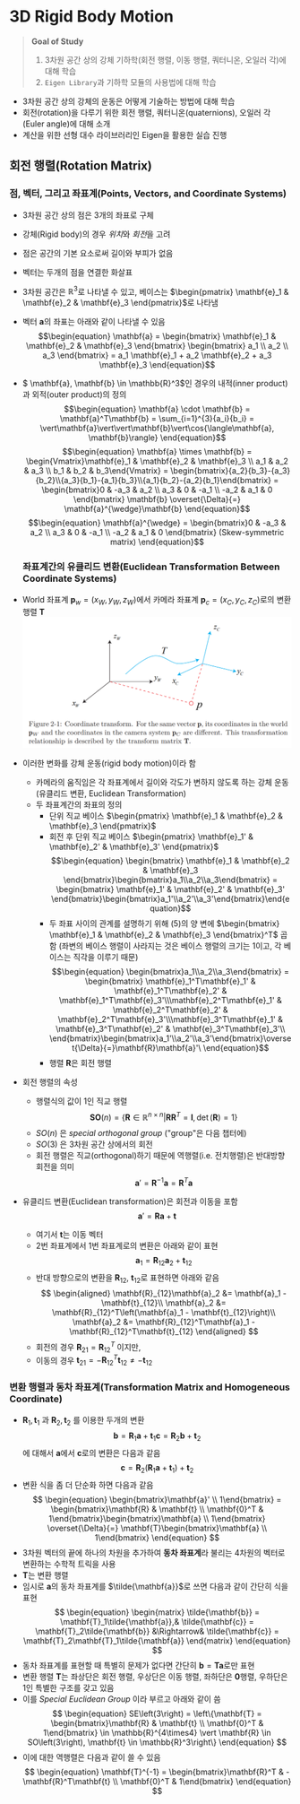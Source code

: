 # 3D Rigid Body Motion
> **Goal of Study**
> 1. 3차원 공간 상의 강체 기하학(회전 행렬, 이동 행렬, 쿼터니온, 오일러 각)에 대해 학습
> 2. `Eigen Library`과 기하학 모듈의 사용법에 대해 학습

* 3차원 공간 상의 강체의 운동은 어떻게 기술하는 방법에 대해 학습
* 회전(rotation)을 다루기 위한 회전 행렬, 쿼터니온(quaternions), 오일러 각(Euler angle)에 대해 소개
* 계산을 위한 선형 대수 라이브러리인 Eigen을 활용한 실습 진행

## 회전 행렬(Rotation Matrix)
### 점, 벡터, 그리고 좌표계(Points, Vectors, and Coordinate Systems)
* 3차원 공간 상의 점은 3개의 좌표로 구체
* 강체(Rigid body)의 경우 *위치*와 *회전*을 고려
* 점은 공간의 기본 요소로써 길이와 부피가 없음
* 벡터는 두개의 점을 연결한 화살표
* 3차원 공간은 $\mathbb{R}^3$로 나타낼 수 있고, 베이스는 $\begin{pmatrix} \mathbf{e}_1 & \mathbf{e}_2 & \mathbf{e}_3 \end{pmatrix}$로 나타냄
* 벡터 $\mathbf{a}$의 좌표는 아래와 같이 나타낼 수 있음
  $$\begin{equation}
  \mathbf{a} = \begin{bmatrix} \mathbf{e}_1 & \mathbf{e}_2 & \mathbf{e}_3 \end{bmatrix} \begin{bmatrix} a_1 \\ a_2 \\ a_3 \end{bmatrix} = a_1 \mathbf{e}_1 + a_2 \mathbf{e}_2 + a_3 \mathbf{e}_3 
  \end{equation}$$
* $ \mathbf{a}, \mathbf{b} \in \mathbb{R}^3$인 경우의 내적(inner product)과 외적(outer product)의 정의
  $$\begin{equation}
  \mathbf{a} \cdot \mathbf{b} = \mathbf{a}^T\mathbf{b} = \sum_{i=1}^{3}{a_i}{b_i} = \vert\mathbf{a}\vert\vert\mathbf{b}\vert\cos{\langle\mathbf{a}, \mathbf{b}\rangle}
  \end{equation}$$
  $$\begin{equation}
  \mathbf{a} \times \mathbf{b} = \begin{Vmatrix}\mathbf{e}_1 & \mathbf{e}_2 & \mathbf{e}_3 \\ a_1 & a_2 & a_3 \\ b_1 & b_2 & b_3\end{Vmatrix} = \begin{bmatrix}{a_2}{b_3}-{a_3}{b_2}\\{a_3}{b_1}-{a_1}{b_3}\\{a_1}{b_2}-{a_2}{b_1}\end{bmatrix} = \begin{bmatrix}0 & -a_3 & a_2 \\ a_3 & 0 & -a_1 \\ -a_2 & a_1 & 0 \end{bmatrix} \mathbf{b} \overset{\Delta}{=} \mathbf{a}^{\wedge}\mathbf{b}
  \end{equation}$$
  $$\begin{equation}
  \mathbf{a}^{\wedge} = \begin{bmatrix}0 & -a_3 & a_2 \\ a_3 & 0 & -a_1 \\ -a_2 & a_1 & 0 \end{bmatrix} (Skew-symmetric matrix)
  \end{equation}$$
  
  ### 좌표계간의 유클리드 변환(Euclidean Transformation Between Coordinate Systems)
* World 좌표계 $\mathbf{p}_w = \left(x_W, y_W, z_W\right)$에서 카메라 좌표계 $\mathbf{p}_c = \left(x_C, y_C, z_C\right)$로의 변환 행렬 $\mathbf{T}$
  ![Figure 2-1](./resource/3d-rigid-body-motion-fig-2-1.jpg)
* 이러한 변화를 강체 운동(rigid body motion)이라 함
  * 카메라의 움직임은 각 좌표계에서 길이와 각도가 변하지 않도록 하는 강체 운동 (유클리드 변환, Euclidean Transformation)
  * 두 좌표계간의 좌표의 정의
    * 단위 직교 베이스 $\begin{pmatrix} \mathbf{e}_1 & \mathbf{e}_2 & \mathbf{e}_3 \end{pmatrix}$
    * 회전 후 단위 직교 베이스 $\begin{pmatrix} \mathbf{e}_1' & \mathbf{e}_2' & \mathbf{e}_3' \end{pmatrix}$
    $$\begin{equation} \begin{bmatrix} \mathbf{e}_1 & \mathbf{e}_2 & \mathbf{e}_3 \end{bmatrix}\begin{bmatrix}a_1\\a_2\\a_3\end{bmatrix} = \begin{bmatrix} \mathbf{e}_1' & \mathbf{e}_2' & \mathbf{e}_3' \end{bmatrix}\begin{bmatrix}a_1'\\a_2'\\a_3'\end{bmatrix}\end{equation}$$
    * 두 좌표 사이의 관계를 설명하기 위해 (5)의 양 변에 $\begin{bmatrix} \mathbf{e}_1 & \mathbf{e}_2 & \mathbf{e}_3 \end{bmatrix}^T$ 곱함 (좌변의 베이스 행렬이 사라지는 것은 베이스 행렬의 크기는 1이고, 각 베이스는 직각을 이루기 때문)
        $$\begin{equation}
        \begin{bmatrix}a_1\\a_2\\a_3\end{bmatrix} = \begin{bmatrix} \mathbf{e}_1^T\mathbf{e}_1' & \mathbf{e}_1^T\mathbf{e}_2' & \mathbf{e}_1^T\mathbf{e}_3'\\\mathbf{e}_2^T\mathbf{e}_1' & \mathbf{e}_2^T\mathbf{e}_2' & \mathbf{e}_2^T\mathbf{e}_3'\\\mathbf{e}_3^T\mathbf{e}_1' & \mathbf{e}_3^T\mathbf{e}_2' & \mathbf{e}_3^T\mathbf{e}_3'\\ \end{bmatrix}\begin{bmatrix}a_1'\\a_2'\\a_3'\end{bmatrix}\overset{\Delta}{=}\mathbf{R}\mathbf{a}'\
        \end{equation}$$
    * 행렬 $\mathbf{R}$은 회전 행렬
* 회전 행렬의 속성
    * 행렬식의 값이 1인 직교 행렬
        $$ 
        \begin{equation}
        \mathbf{SO}(n) = \left\{
            \mathbf{R} \in \mathbb{R}^{n\times n} \vert 
            \mathbf{R} \mathbf{R}^T = \mathbf{I}, 
            \det\left(\mathbf{R}\right) = 1
             \right\}
        \end{equation}
        $$
    * $SO\left(n\right)$ 은 *special orthogonal group* ("group"은 다음 챕터에)
    * $SO\left(3\right)$ 은 3차원 공간 상에서의 회전
    * 회전 행렬은 직교(orthogonal)하기 때문에 역행렬(i.e. 전치행렬)은 반대방향 회전을 의미
        $$
        \begin{equation}
        \mathbf{a}' = \mathbf{R}^{-1}\mathbf{a} = \mathbf{R}^T\mathbf{a}
        \end{equation}
        $$
* 유클리드 변환(Euclidean transformation)은 회전과 이동을 포함
  $$
  \begin{equation}
  \mathbf{a}' = \mathbf{R}\mathbf{a} + \mathbf{t}
  \end{equation}
  $$
    * 여기서 $\mathbf{t}$는 이동 벡터
    * 2번 좌표계에서 1번 좌표계로의 변환은 아래와 같이 표현
      $$
      \begin{equation}
      \mathbf{a}_1 = \mathbf{R}_{12}\mathbf{a}_2 + \mathbf{t}_{12}
      \end{equation}
      $$
    * 반대 방향으로의 변환을 $\mathbf{R}_{12}$, $\mathbf{t}_{12}$로 표현하면 아래와 같음
      $$
      \begin{aligned}
      \mathbf{R}_{12}\mathbf{a}_2 &= \mathbf{a}_1 - \mathbf{t}_{12}\\
      \mathbf{a}_2 &= \mathbf{R}_{12}^T\left(\mathbf{a}_1 - \mathbf{t}_{12}\right)\\
      \mathbf{a}_2 &= \mathbf{R}_{12}^T\mathbf{a}_1 - \mathbf{R}_{12}^T\mathbf{t}_{12}
      \end{aligned}
      $$
    * 회전의 경우 $\mathbf{R}_{21} = \mathbf{R}_{12}^T$ 이지만, 
    * 이동의 경우 $\mathbf{t}_{21} = -\mathbf{R}_{12}^T\mathbf{t}_{12} \neq -\mathbf{t}_{12}$ 

### 변환 행렬과 동차 좌표계(Transformation Matrix and Homogeneous Coordinate)
* $\mathbf{R}_1, \mathbf{t}_1$ 과 $\mathbf{R}_2, \mathbf{t}_2$ 를 이용한 두개의 변환
    $$
    \mathbf{b} = \mathbf{R}_1\mathbf{a} + \mathbf{t}_1
    \mathbf{c} = \mathbf{R}_2\mathbf{b} + \mathbf{t}_2
    $$
  에 대해서 $\mathbf{a}$에서 $\mathbf{c}$로의 변환은 다음과 같음
    $$
    \mathbf{c} = \mathbf{R}_2\left(\mathbf{R}_1\mathbf{a} + \mathbf{t}_1\right) + \mathbf{t}_2
    $$
* 변환 식을 좀 더 단순화 하면 다음과 같음
    $$
    \begin{equation}
    \begin{bmatrix}\mathbf{a}' \\ 1\end{bmatrix} = 
    \begin{bmatrix}\mathbf{R} & \mathbf{t} \\ \mathbf{0}^T & 1\end{bmatrix}\begin{bmatrix}\mathbf{a} \\ 1\end{bmatrix} \overset{\Delta}{=}
    \mathbf{T}\begin{bmatrix}\mathbf{a} \\ 1\end{bmatrix}
    \end{equation}
    $$
* 3차원 벡터의 끝에 하나의 차원을 추가하여 **동차 좌표계**라 불리는 4차원의 벡터로 변환하는 수학적 트릭을 사용
* $\mathbf{T}$는 변환 행렬
* 임시로 $\mathbf{a}$의 동차 좌표계를 $\tilde{\mathbf{a}}$로 쓰면 다음과 같이 간단히 식을 표현
    $$
    \begin{equation}
    \begin{matrix}
    \tilde{\mathbf{b}} = \mathbf{T}_1\tilde{\mathbf{a}},& 
    \tilde{\mathbf{c}} = \mathbf{T}_2\tilde{\mathbf{b}} &\Rightarrow&
    \tilde{\mathbf{c}} = \mathbf{T}_2\mathbf{T}_1\tilde{\mathbf{a}}
    \end{matrix}
    \end{equation}
    $$
* 동차 좌표계를 표현할 때 특별히 문제가 없다면 간단히 $\mathbf{b} = \mathbf{T}\mathbf{a}$로만 표현
* 변환 행렬 $\mathbf{T}$는 좌상단은 회전 행렬, 우상단은 이동 행렬, 좌하단은 $\mathbf{0}$행렬, 우하단은 1인 특별한 구조를 갖고 있음
* 이를 *Special Euclidean Group* 이라 부르고 아래와 같이 씀
    $$
    \begin{equation}
    SE\left(3\right) = \left\{\mathbf{T} = 
    \begin{bmatrix}\mathbf{R} & \mathbf{t} \\ \mathbf{0}^T & 1\end{bmatrix} \in \mathbb{R}^{4\times4} \vert \mathbf{R} \in SO\left(3\right), \mathbf{t} \in \mathbb{R}^3\right\}
    \end{equation}
    $$
* 이에 대한 역행렬은 다음과 같이 쓸 수 있음
    $$ 
    \begin{equation}
    \mathbf{T}^{-1} = \begin{bmatrix}\mathbf{R}^T & -\mathbf{R}^T\mathbf{t} \\ \mathbf{0}^T & 1\end{bmatrix}
    \end{equation}
    $$